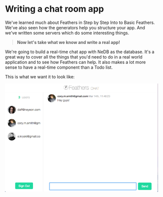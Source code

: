 # Writing a chat room app

We've learned much about Feathers in Step by Step Into to Basic Feathers.
We've also seen how the generators help you structure your app.
And we've written some servers which do some interesting things.

> **Now let's take what we know and write a real app!**

We're going to build a real-time chat app with NeDB as the database.
It's a great way to cover all the things that you'd need to do in a real world application
and to see how Feathers can help.
It also makes a lot more sense to have a real-time component than a Todo list.

This is what we want it to look like:

![Chat app screenshot](./assets/chat-screenshot.gif)

